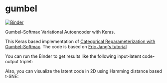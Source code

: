 # gumbel
[![Binder](http://mybinder.org/badge.svg)](http://mybinder.org:/repo/edersantana/gumbel)

Gumbel-Softmax Variational Autoencoder with Keras.

This Keras based implementation of [Categorical Reparameterization with Gumbel-Softmax](https://arxiv.org/abs/1611.01144). The code is based on
[Eric Jang's tutorial](http://blog.evjang.com/2016/11/tutorial-categorical-variational.html)

You can run the Binder to get results like the following input-latent code-output triplet:

Also, you can visualize the latent code in 2D using Hamming distance based t-SNE:

